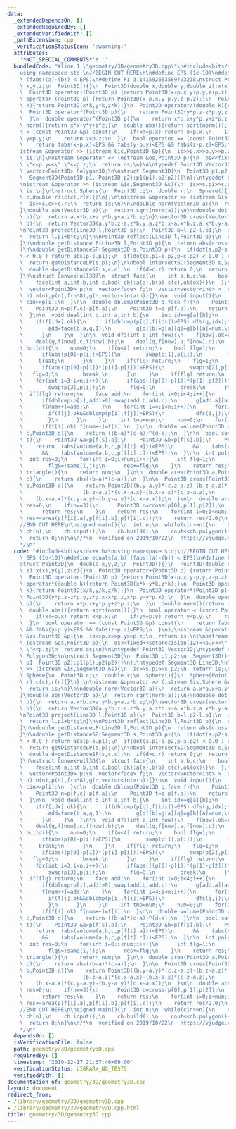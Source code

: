 ```yaml
---
data:
  _extendedDependsOn: []
  _extendedRequiredBy: []
  _extendedVerifiedWith: []
  _pathExtension: cpp
  _verificationStatusIcon: ':warning:'
  attributes:
    '*NOT_SPECIAL_COMMENTS*': ''
  bundledCode: "#line 1 \"geometry/3D/geometry3D.cpp\"\n#include<bits/stdc++.h>\n\
    using namespace std;\n//BEGIN CUT HERE\n\n#define EPS (1e-10)\n#define equals(a,b)\
    \ (fabs((a)-(b)) < EPS)\n#define PI 3.141592653589793238\nstruct Point3D{\n  double\
    \ x,y,z;\n  Point3D(){}\n  Point3D(double x,double y,double z):x(x),y(y),z(z){}\n\
    \  Point3D operator+(Point3D p) {return Point3D(x+p.x,y+p.y,z+p.z);}\n  Point3D\
    \ operator-(Point3D p) {return Point3D(x-p.x,y-p.y,z-p.z);}\n  Point3D operator*(double\
    \ k){return Point3D(x*k,y*k,z*k);}\n  Point3D operator/(double k){return Point3D(x/k,y/k,z/k);}\n\
    \  Point3D operator*(Point3D p){\n    return Point3D(y*p.z-z*p.y,z*p.x-x*p.z,x*p.y-y*p.x);\n\
    \  }\n  double operator^(Point3D p){\n    return x*p.x+y*p.y+z*p.z;\n  }\n  double\
    \ norm(){return x*x+y*y+z*z;}\n  double abs(){return sqrt(norm());}\n  bool operator\
    \ < (const Point3D &p) const{\n    if(x!=p.x) return x<p.x;\n    if(y!=p.y) return\
    \ y<p.y;\n    return z<p.z;\n  }\n  bool operator == (const Point3D &p) const{\n\
    \    return fabs(x-p.x)<EPS && fabs(y-p.y)<EPS && fabs(z-p.z)<EPS;\n  }\n};\n\
    istream &operator >> (istream &is,Point3D &p){\n  is>>p.x>>p.y>>p.z;\n  return\
    \ is;\n}\nostream &operator << (ostream &os,Point3D p){\n  os<<fixed<<setprecision(12)<<p.x<<\"\
    \ \"<<p.y<<\" \"<<p.z;\n  return os;\n}\n\ntypedef Point3D Vector3D;\ntypedef\
    \ vector<Point3D> Polygon3D;\n\nstruct Segment3D{\n  Point3D p1,p2;\n  Segment3D(){}\n\
    \  Segment3D(Point3D p1, Point3D p2):p1(p1),p2(p2){}\n};\ntypedef Segment3D Line3D;\n\
    \nistream &operator >> (istream &is,Segment3D &s){\n  is>>s.p1>>s.p2;\n  return\
    \ is;\n}\n\nstruct Sphere{\n  Point3D c;\n  double r;\n  Sphere(){}\n  Sphere(Point3D\
    \ c,double r):c(c),r(r){}\n};\n\nistream &operator >> (istream &is,Sphere &c){\n\
    \  is>>c.c>>c.r;\n  return is;\n}\n\ndouble norm(Vector3D a){\n  return a.x*a.x+a.y*a.y+a.z*a.z;\n\
    }\ndouble abs(Vector3D a){\n  return sqrt(norm(a));\n}\ndouble dot(Vector3D a,Vector3D\
    \ b){\n  return a.x*b.x+a.y*b.y+a.z*b.z;\n}\nVector3D cross(Vector3D a,Vector3D\
    \ b){\n  return Vector3D(a.y*b.z-a.z*b.y,a.z*b.x-a.x*b.z,a.x*b.y-a.y*b.x);\n}\n\
    \nPoint3D project(Line3D l,Point3D p){\n  Point3D b=l.p2-l.p1;\n  double t=dot(p-l.p1,b)/norm(b);\n\
    \  return l.p1+b*t;\n}\n\nPoint3D reflect(Line3D l,Point3D p){\n  return p+(project(l,p)-p)*2.0;\n\
    }\n\ndouble getDistanceLP(Line3D l,Point3D p){\n  return abs(cross(l.p2-l.p1,p-l.p1)/abs(l.p2-l.p1));\n\
    }\n\ndouble getDistanceSP(Segment3D s,Point3D p){\n  if(dot(s.p2-s.p1,p-s.p1)\
    \ < 0.0 ) return abs(p-s.p1);\n  if(dot(s.p1-s.p2,p-s.p2) < 0.0 ) return abs(p-s.p2);\n\
    \  return getDistanceLP(s,p);\n}\n\nbool intersectSC(Segment3D s,Sphere c){\n\
    \  double d=getDistanceSP(s,c.c);\n  if(d>c.r) return 0;\n  return !((abs(s.p1-c.c)<=c.r)&&(abs(s.p2-c.c)<=c.r));\n\
    }\n\nstruct ConvexHull3D{\n  struct face{\n    int a,b,c;\n    bool ok;\n    face(){}\n\
    \    face(int a,int b,int c,bool ok):a(a),b(b),c(c),ok(ok){}\n  };\n  int n,num;\n\
    \  vector<Point3D> p;\n  vector<face> f;\n  vector<vector<int> >  g;\n\n  ConvexHull3D(int\
    \ n):n(n),p(n),f(n*8),g(n,vector<int>(n)){}\n\n  void input(){\n    for(int i=0;i<n;i++)\
    \ cin>>p[i];\n  }\n\n  double dblcmp(Point3D q,face f){\n    Point3D m=p[f.b]-p[f.a];\n\
    \    Point3D n=p[f.c]-p[f.a];\n    Point3D t=q-p[f.a];\n    return (m*n)^t;\n\
    \  }\n\n  void deal(int q,int a,int b){\n    int idx=g[a][b];\n    face add;\n\
    \    if(f[idx].ok){\n      if(dblcmp(p[q],f[idx])>EPS) dfs(q,idx);\n      else{\n\
    \        add=face(b,a,q,1);\n        g[q][b]=g[a][q]=g[b][a]=num;\n        f[num++]=add;\n\
    \      }\n    }\n  }\n\n  void dfs(int q,int now){\n    f[now].ok=0;\n    deal(q,f[now].b,f[now].a);\n\
    \    deal(q,f[now].c,f[now].b);\n    deal(q,f[now].a,f[now].c);\n  }\n\n  void\
    \ build(){\n    num=0;\n    if(n<4) return;\n    bool flg=1;\n    for(int i=1;i<n;i++){\n\
    \      if(abs(p[0]-p[i])>EPS){\n        swap(p[1],p[i]);\n        flg=0;\n   \
    \     break;\n      }\n    }\n    if(flg) return;\n    flg=1;\n    for(int i=2;i<n;i++){\n\
    \      if(abs((p[0]-p[1])*(p[1]-p[i]))>EPS){\n        swap(p[2],p[i]);\n     \
    \   flg=0;\n        break;\n      }\n    }\n    if(flg) return;\n    flg=1;\n\
    \    for(int i=3;i<n;i++){\n      if(abs(((p[0]-p[1])*(p[1]-p[2]))^(p[0]-p[i]))>EPS){\n\
    \        swap(p[3],p[i]);\n        flg=0;\n        break;\n      }\n    }\n  \
    \  if(flg) return;\n    face add;\n    for(int i=0;i<4;i++){\n      add=face((i+1)%4,(i+2)%4,(i+3)%4,1);\n\
    \      if(dblcmp(p[i],add)>0) swap(add.b,add.c);\n      g[add.a][add.b]=g[add.b][add.c]=g[add.c][add.a]=num;\n\
    \      f[num++]=add;\n    }\n    for(int i=4;i<n;i++){\n      for(int j=0;j<num;j++){\n\
    \        if(f[j].ok&&dblcmp(p[i],f[j])>EPS){\n          dfs(i,j);\n          break;\n\
    \        }\n      }\n    }\n    int tmp=num;\n    num=0;\n    for(int i=0;i<tmp;i++)\n\
    \      if(f[i].ok) f[num++]=f[i];\n  }\n\n  double volume(Point3D a,Point3D b,Point3D\
    \ c,Point3D d){\n    return ((b-a)*(c-a))^(d-a);\n  }\n\n  bool same(int s,int\
    \ t){\n    Point3D &a=p[f[s].a];\n    Point3D &b=p[f[s].b];\n    Point3D &c=p[f[s].c];\n\
    \    return  (abs(volume(a,b,c,p[f[t].a]))<EPS)\n      &&    (abs(volume(a,b,c,p[f[t].b]))<EPS)\n\
    \      &&    (abs(volume(a,b,c,p[f[t].c]))<EPS);\n  }\n\n  int polygon(){\n  \
    \  int res=0;\n    for(int i=0;i<num;i++){\n      int flg=1;\n      for(int j=0;j<i;j++)\n\
    \        flg&=!same(i,j);\n      res+=flg;\n    }\n    return res;\n  }\n\n  int\
    \ triangle(){\n    return num;\n  }\n\n  double area(Point3D a,Point3D b,Point3D\
    \ c){\n    return abs((b-a)*(c-a));\n  }\n\n  Point3D cross(Point3D a,Point3D\
    \ b,Point3D c){\n    return Point3D((b.y-a.y)*(c.z-a.z)-(b.z-a.z)*(c.y-a.y),\n\
    \                   (b.z-a.z)*(c.x-a.x)-(b.x-a.x)*(c.z-a.z),\n               \
    \    (b.x-a.x)*(c.y-a.y)-(b.y-a.y)*(c.x-a.x));\n  }\n\n  double area(){\n    double\
    \ res=0;\n    if(n==3){\n      Point3D q=cross(p[0],p[1],p[2]);\n      res=abs(q)/2.0;\n\
    \      return res;\n    }\n    return res;\n    for(int i=0;i<num;i++)\n     \
    \ res+=area(p[f[i].a],p[f[i].b],p[f[i].c]);\n    return res/2.0;\n  }\n};\n\n\
    //END CUT HERE\n\nsigned main(){\n  int n;\n  while(cin>>n){\n    ConvexHull3D\
    \ ch(n);\n    ch.input();\n    ch.build();\n    cout<<ch.polygon()<<endl;\n  }\n\
    \  return 0;\n}\n\n/*\n  verified on 2019/10/22\n  https://vjudge.net/problem/HDU-3662\n\
    */\n"
  code: "#include<bits/stdc++.h>\nusing namespace std;\n//BEGIN CUT HERE\n\n#define\
    \ EPS (1e-10)\n#define equals(a,b) (fabs((a)-(b)) < EPS)\n#define PI 3.141592653589793238\n\
    struct Point3D{\n  double x,y,z;\n  Point3D(){}\n  Point3D(double x,double y,double\
    \ z):x(x),y(y),z(z){}\n  Point3D operator+(Point3D p) {return Point3D(x+p.x,y+p.y,z+p.z);}\n\
    \  Point3D operator-(Point3D p) {return Point3D(x-p.x,y-p.y,z-p.z);}\n  Point3D\
    \ operator*(double k){return Point3D(x*k,y*k,z*k);}\n  Point3D operator/(double\
    \ k){return Point3D(x/k,y/k,z/k);}\n  Point3D operator*(Point3D p){\n    return\
    \ Point3D(y*p.z-z*p.y,z*p.x-x*p.z,x*p.y-y*p.x);\n  }\n  double operator^(Point3D\
    \ p){\n    return x*p.x+y*p.y+z*p.z;\n  }\n  double norm(){return x*x+y*y+z*z;}\n\
    \  double abs(){return sqrt(norm());}\n  bool operator < (const Point3D &p) const{\n\
    \    if(x!=p.x) return x<p.x;\n    if(y!=p.y) return y<p.y;\n    return z<p.z;\n\
    \  }\n  bool operator == (const Point3D &p) const{\n    return fabs(x-p.x)<EPS\
    \ && fabs(y-p.y)<EPS && fabs(z-p.z)<EPS;\n  }\n};\nistream &operator >> (istream\
    \ &is,Point3D &p){\n  is>>p.x>>p.y>>p.z;\n  return is;\n}\nostream &operator <<\
    \ (ostream &os,Point3D p){\n  os<<fixed<<setprecision(12)<<p.x<<\" \"<<p.y<<\"\
    \ \"<<p.z;\n  return os;\n}\n\ntypedef Point3D Vector3D;\ntypedef vector<Point3D>\
    \ Polygon3D;\n\nstruct Segment3D{\n  Point3D p1,p2;\n  Segment3D(){}\n  Segment3D(Point3D\
    \ p1, Point3D p2):p1(p1),p2(p2){}\n};\ntypedef Segment3D Line3D;\n\nistream &operator\
    \ >> (istream &is,Segment3D &s){\n  is>>s.p1>>s.p2;\n  return is;\n}\n\nstruct\
    \ Sphere{\n  Point3D c;\n  double r;\n  Sphere(){}\n  Sphere(Point3D c,double\
    \ r):c(c),r(r){}\n};\n\nistream &operator >> (istream &is,Sphere &c){\n  is>>c.c>>c.r;\n\
    \  return is;\n}\n\ndouble norm(Vector3D a){\n  return a.x*a.x+a.y*a.y+a.z*a.z;\n\
    }\ndouble abs(Vector3D a){\n  return sqrt(norm(a));\n}\ndouble dot(Vector3D a,Vector3D\
    \ b){\n  return a.x*b.x+a.y*b.y+a.z*b.z;\n}\nVector3D cross(Vector3D a,Vector3D\
    \ b){\n  return Vector3D(a.y*b.z-a.z*b.y,a.z*b.x-a.x*b.z,a.x*b.y-a.y*b.x);\n}\n\
    \nPoint3D project(Line3D l,Point3D p){\n  Point3D b=l.p2-l.p1;\n  double t=dot(p-l.p1,b)/norm(b);\n\
    \  return l.p1+b*t;\n}\n\nPoint3D reflect(Line3D l,Point3D p){\n  return p+(project(l,p)-p)*2.0;\n\
    }\n\ndouble getDistanceLP(Line3D l,Point3D p){\n  return abs(cross(l.p2-l.p1,p-l.p1)/abs(l.p2-l.p1));\n\
    }\n\ndouble getDistanceSP(Segment3D s,Point3D p){\n  if(dot(s.p2-s.p1,p-s.p1)\
    \ < 0.0 ) return abs(p-s.p1);\n  if(dot(s.p1-s.p2,p-s.p2) < 0.0 ) return abs(p-s.p2);\n\
    \  return getDistanceLP(s,p);\n}\n\nbool intersectSC(Segment3D s,Sphere c){\n\
    \  double d=getDistanceSP(s,c.c);\n  if(d>c.r) return 0;\n  return !((abs(s.p1-c.c)<=c.r)&&(abs(s.p2-c.c)<=c.r));\n\
    }\n\nstruct ConvexHull3D{\n  struct face{\n    int a,b,c;\n    bool ok;\n    face(){}\n\
    \    face(int a,int b,int c,bool ok):a(a),b(b),c(c),ok(ok){}\n  };\n  int n,num;\n\
    \  vector<Point3D> p;\n  vector<face> f;\n  vector<vector<int> >  g;\n\n  ConvexHull3D(int\
    \ n):n(n),p(n),f(n*8),g(n,vector<int>(n)){}\n\n  void input(){\n    for(int i=0;i<n;i++)\
    \ cin>>p[i];\n  }\n\n  double dblcmp(Point3D q,face f){\n    Point3D m=p[f.b]-p[f.a];\n\
    \    Point3D n=p[f.c]-p[f.a];\n    Point3D t=q-p[f.a];\n    return (m*n)^t;\n\
    \  }\n\n  void deal(int q,int a,int b){\n    int idx=g[a][b];\n    face add;\n\
    \    if(f[idx].ok){\n      if(dblcmp(p[q],f[idx])>EPS) dfs(q,idx);\n      else{\n\
    \        add=face(b,a,q,1);\n        g[q][b]=g[a][q]=g[b][a]=num;\n        f[num++]=add;\n\
    \      }\n    }\n  }\n\n  void dfs(int q,int now){\n    f[now].ok=0;\n    deal(q,f[now].b,f[now].a);\n\
    \    deal(q,f[now].c,f[now].b);\n    deal(q,f[now].a,f[now].c);\n  }\n\n  void\
    \ build(){\n    num=0;\n    if(n<4) return;\n    bool flg=1;\n    for(int i=1;i<n;i++){\n\
    \      if(abs(p[0]-p[i])>EPS){\n        swap(p[1],p[i]);\n        flg=0;\n   \
    \     break;\n      }\n    }\n    if(flg) return;\n    flg=1;\n    for(int i=2;i<n;i++){\n\
    \      if(abs((p[0]-p[1])*(p[1]-p[i]))>EPS){\n        swap(p[2],p[i]);\n     \
    \   flg=0;\n        break;\n      }\n    }\n    if(flg) return;\n    flg=1;\n\
    \    for(int i=3;i<n;i++){\n      if(abs(((p[0]-p[1])*(p[1]-p[2]))^(p[0]-p[i]))>EPS){\n\
    \        swap(p[3],p[i]);\n        flg=0;\n        break;\n      }\n    }\n  \
    \  if(flg) return;\n    face add;\n    for(int i=0;i<4;i++){\n      add=face((i+1)%4,(i+2)%4,(i+3)%4,1);\n\
    \      if(dblcmp(p[i],add)>0) swap(add.b,add.c);\n      g[add.a][add.b]=g[add.b][add.c]=g[add.c][add.a]=num;\n\
    \      f[num++]=add;\n    }\n    for(int i=4;i<n;i++){\n      for(int j=0;j<num;j++){\n\
    \        if(f[j].ok&&dblcmp(p[i],f[j])>EPS){\n          dfs(i,j);\n          break;\n\
    \        }\n      }\n    }\n    int tmp=num;\n    num=0;\n    for(int i=0;i<tmp;i++)\n\
    \      if(f[i].ok) f[num++]=f[i];\n  }\n\n  double volume(Point3D a,Point3D b,Point3D\
    \ c,Point3D d){\n    return ((b-a)*(c-a))^(d-a);\n  }\n\n  bool same(int s,int\
    \ t){\n    Point3D &a=p[f[s].a];\n    Point3D &b=p[f[s].b];\n    Point3D &c=p[f[s].c];\n\
    \    return  (abs(volume(a,b,c,p[f[t].a]))<EPS)\n      &&    (abs(volume(a,b,c,p[f[t].b]))<EPS)\n\
    \      &&    (abs(volume(a,b,c,p[f[t].c]))<EPS);\n  }\n\n  int polygon(){\n  \
    \  int res=0;\n    for(int i=0;i<num;i++){\n      int flg=1;\n      for(int j=0;j<i;j++)\n\
    \        flg&=!same(i,j);\n      res+=flg;\n    }\n    return res;\n  }\n\n  int\
    \ triangle(){\n    return num;\n  }\n\n  double area(Point3D a,Point3D b,Point3D\
    \ c){\n    return abs((b-a)*(c-a));\n  }\n\n  Point3D cross(Point3D a,Point3D\
    \ b,Point3D c){\n    return Point3D((b.y-a.y)*(c.z-a.z)-(b.z-a.z)*(c.y-a.y),\n\
    \                   (b.z-a.z)*(c.x-a.x)-(b.x-a.x)*(c.z-a.z),\n               \
    \    (b.x-a.x)*(c.y-a.y)-(b.y-a.y)*(c.x-a.x));\n  }\n\n  double area(){\n    double\
    \ res=0;\n    if(n==3){\n      Point3D q=cross(p[0],p[1],p[2]);\n      res=abs(q)/2.0;\n\
    \      return res;\n    }\n    return res;\n    for(int i=0;i<num;i++)\n     \
    \ res+=area(p[f[i].a],p[f[i].b],p[f[i].c]);\n    return res/2.0;\n  }\n};\n\n\
    //END CUT HERE\n\nsigned main(){\n  int n;\n  while(cin>>n){\n    ConvexHull3D\
    \ ch(n);\n    ch.input();\n    ch.build();\n    cout<<ch.polygon()<<endl;\n  }\n\
    \  return 0;\n}\n\n/*\n  verified on 2019/10/22\n  https://vjudge.net/problem/HDU-3662\n\
    */\n"
  dependsOn: []
  isVerificationFile: false
  path: geometry/3D/geometry3D.cpp
  requiredBy: []
  timestamp: '2019-12-17 21:37:46+09:00'
  verificationStatus: LIBRARY_NO_TESTS
  verifiedWith: []
documentation_of: geometry/3D/geometry3D.cpp
layout: document
redirect_from:
- /library/geometry/3D/geometry3D.cpp
- /library/geometry/3D/geometry3D.cpp.html
title: geometry/3D/geometry3D.cpp
---
```

